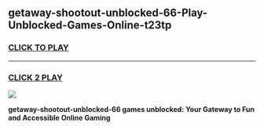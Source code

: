 
## getaway-shootout-unblocked-66-Play-Unblocked-Games-Online-t23tp
<h3>
<a href="https://premium76.site?title=getaway-shootout-unblocked-66&ref=25A">CLICK TO PLAY</a></h3>
<hr>

<h3>
<a href="https://premium76.site?title=getaway-shootout-unblocked-66&ref=25A">CLICK 2 PLAY</a>
  
</h3>

<a href="https://premium76.site?title=getaway-shootout-unblocked-66&ref=25A"><img src="https://clearcache.store/games.png"></a>


**getaway-shootout-unblocked-66 games unblocked: Your Gateway to Fun and Accessible Online Gaming**
